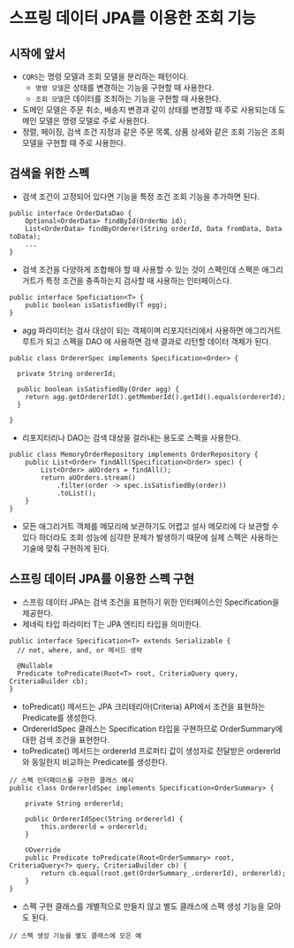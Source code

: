 # 스프링 데이터 JPA를 이용한 조회 기능

## 시작에 앞서
* `CQRS`는 명령 모델과 조회 모델을 분리하는 패턴이다.
    * `명령 모델`은 상태를 변경하는 기능을 구현할 때 사용한다.
    * `조회 모델`은 데이터를 조죄하는 기능을 구현할 때 사용한다.
* 도메인 모델은 주문 취소, 배송지 변경과 같이 상태를 변경할 때 주로 사용되는데 도메인 모델은 명령 모델로 주로 사용한다.
* 정렬, 페이징, 검색 조건 지정과 같은 주문 목록, 상품 상세와 같은 조회 기능은 조회 모델을 구현할 때 주로 사용한다.

## 검색을 위한 스펙
* 검색 조건이 고정되어 있다면 기능을 특정 조건 조회 기능을 추가하면 된다.
```
public interface OrderDataDao {
    Optional<OrderData> findById(OrderNo id);
    List<OrderData> findByOrderer(String orderId, Data fromData, Data toData);
    ...
}
```
* 검색 조건을 다양하게 조합해야 할 때 사용할 수 있는 것이 스펙인데 스펙은 애그리거트가 특정 조건을 충족하는지 검사할 때 사용하는 인터페이스다.
```
public interface Speficiation<T> {
    public boolean isSatisfiedBy(T egg);
}
```
* agg 파라미터는 검사 대상이 되는 객체이며 리포지터리에서 사용하면 애그리거트 루트가 되고 스펙을 DAO 에 사용하면 검색 결과로 리턴할 데이터 객체가 된다.
```
public class OrdererSpec implements Specification<Order> {

  private String ordererId;

  public boolean isSatisfiedBy(Order agg) {
    return agg.getOrdererId().getMemberId().getId().equals(ordererId);
  }

}
```
* 리포지터리나 DAO는 검색 대상을 걸러내는 용도로 스펙을 사용한다.
```
public class MemoryOrderRepository implements OrderRepository {
    public List<Order> findAll(Specification<Order> spec) {
        List<Order> aUOrders = findAll();
        return aUOrders.stream()
            .filter(order -> spec.isSatisfiedBy(order))
            .toList();
    }
}
```
* 모든 애그리거트 객체를 메모리에 보관하기도 어렵고 설사 메모리에 다 보관할 수 있다 하더라도 조회 성능에 심각한 문제가 발생하기 때문에 실제 스펙은 사용하는 기술에 맞춰 구현하게 된다.

## 스프링 데이터 JPA를 이용한 스펙 구현
* 스프링 데이터 JPA는 검색 조건을 표현하기 위한 인터페이스인 Specification을 제공한다.
* 제네릭 타입 파라미터 T는 JPA 엔티티 타입을 의미한다.
```
public interface Specification<T> extends Serializable {
  // not, where, and, or 메서드 생략

  @Nullable
  Predicate toPredicate(Root<T> root, CriteriaQuery query, CriteriaBuilder cb);
}
```
* toPredicat() 메서드는 JPA 크리테리아(Criteria) API에서 조건을 표현하는 Predicate를 생성한다.
* OrdererIdSpec 클래스는 Specification<OrderSummary> 타입을 구현하므로 OrderSummary에 대한 검색 조건을 표현한다.
* toPredicate() 메서드는 ordererId 프로퍼티 값이 생성자로 전달받은 ordererId와 동일한지 비교하는 Predicate를 생성한다.
```
// 스펙 인터페이스를 구현한 클래스 예시
public class OrdererldSpec implements Specification<OrderSummary> {
    
    private String ordererld;
    
    public OrdererIdSpec(String ordererld) {
        this.ordererld = ordererld;
    }

    ©Override
    public Predicate toPredicate(Root<OrderSummary> root, CriteriaQuery<?> query, CriteriaBuilder cb) {
        return cb.equal(root.get(OrderSummary_.ordererId), ordererld);
    }
}
```
* 스펙 구현 클래스를 개별적으로 만들지 않고 별도 클래스에 스펙 생성 기능을 모아도 된다.
```
// 스펙 생성 기능을 별도 클래스에 모은 예

```